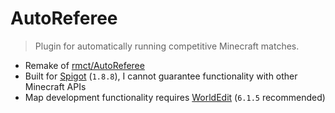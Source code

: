 # AutoReferee

> Plugin for automatically running competitive Minecraft matches.

- Remake of [rmct/AutoReferee](https://github.com/rmct/autoreferee)
- Built for [Spigot](https://www.spigotmc.org/) (`1.8.8`), I cannot guarantee functionality with other Minecraft APIs
- Map development functionality requires [WorldEdit](https://dev.bukkit.org/projects/worldedit) (`6.1.5` recommended)
